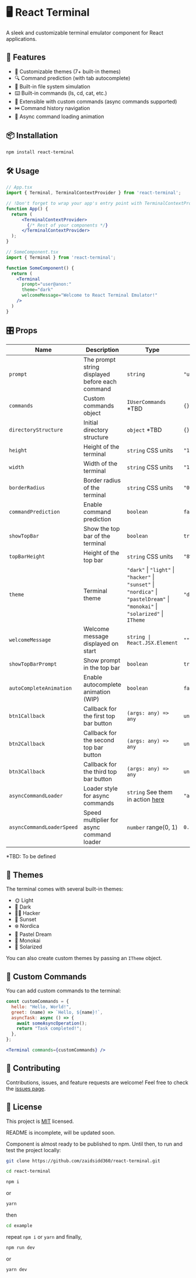 # 🖥️ React Terminal

A sleek and customizable terminal emulator component for React applications.

<!-- ![Terminal Demo](https://your-demo-gif-url.gif) -->

## 🚀 Features

- 🎨 Customizable themes (7+ built-in themes)
- 🔍 Command prediction (with tab autocomplete)
- 📂 Built-in file system simulation
- ⌨️ Built-in commands (ls, cd, cat, etc.)
- 🔧 Extensible with custom commands (async commands supported)
- ⏮️ Command history navigation
- 🔄 Async command loading animation

## 📦 Installation

```bash
npm install react-terminal
```

## 🛠️ Usage

```jsx
// App.tsx
import { Terminal, TerminalContextProvider } from 'react-terminal';

// !Don't forget to wrap your app's entry point with TerminalContextProvider!
function App() {
  return (
      <TerminalContextProvider>
        {/* Rest of your components */}
      </TerminalContextProvider>
  );
}

// SomeComponent.tsx
import { Terminal } from 'react-terminal';

function SomeComponent() {
  return (
    <Terminal
      prompt="user@anon:"
      theme="dark"
      welcomeMessage="Welcome to React Terminal Emulator!"
    />
  )
}
```

## 🎛️ Props

| Name                  | Description                               | Type                       | Default        |
|-----------------------|-------------------------------------------|----------------------------|----------------|
| `prompt`              | The prompt string displayed before each command | `string`              | `"user@anon:"` |
| `commands`            | Custom commands object                    | `IUserCommands` *TBD           | `{}`           |
| `directoryStructure`  | Initial directory structure               | `object` *TBD                  | `{}`           |
| `height`              | Height of the terminal                    | `string` CSS units        | `"100%"`       |
| `width`               | Width of the terminal                     | `string` CSS units         | `"100%"`       |
| `borderRadius`        | Border radius of the terminal             | `string` CSS units         | `"0.7rem"`     |
| `commandPrediction`   | Enable command prediction                 | `boolean`                  | `false`        |
| `showTopBar`          | Show the top bar of the terminal          | `boolean`                  | `true`         |
| `topBarHeight`        | Height of the top bar                     | `string` CSS units         | `"8%"`         |
| `theme`               | Terminal theme                            | `"dark"` \| `"light"` \| `"hacker"` \| `"sunset"` \| `"nordica"` \| `"pastelDream"` \| `"monokai"` \| `"solarized"` \| `ITheme` | `"dark"` |
| `welcomeMessage`      | Welcome message displayed on start        | `string \| React.JSX.Element` | `""`        |
| `showTopBarPrompt`    | Show prompt in the top bar                | `boolean`                  | `true`         |
| `autoCompleteAnimation` | Enable autocomplete animation (WIP)     | `boolean`                  | `false`        |
| `btn1Callback`        | Callback for the first top bar button     | `(args: any) => any`       | `undefined`    |
| `btn2Callback`        | Callback for the second top bar button    | `(args: any) => any`       | `undefined`    |
| `btn3Callback`        | Callback for the third top bar button     | `(args: any) => any`       | `undefined`    |
| `asyncCommandLoader`  | Loader style for async commands           | `string` See them in action [here](https://jsfiddle.net/sindresorhus/2eLtsbey/embedded/result/)                 | `"aesthetic2"` |
| `asyncCommandLoaderSpeed` | Speed multiplier for async command loader | `number` range(0, 1)               | `0.5`          |

*TBD: To be defined

## 🌈 Themes

The terminal comes with several built-in themes:

- 🌞 Light
- 🌚 Dark
- 👨‍💻 Hacker
- 🌅 Sunset
- ❄️ Nordica
- 🍬 Pastel Dream
- 🎨 Monokai
- 🌊 Solarized

You can also create custom themes by passing an `ITheme` object.

## 🔧 Custom Commands

You can add custom commands to the terminal:

```jsx
const customCommands = {
  hello: "Hello, World!",
  greet: (name) => `Hello, ${name}!`,
  asyncTask: async () => {
    await someAsyncOperation();
    return "Task completed!";
  },
};

<Terminal commands={customCommands} />
```

## 🤝 Contributing

Contributions, issues, and feature requests are welcome! Feel free to check the [issues page](https://github.com/your-repo/issues).

## 📄 License

This project is [MIT](https://opensource.org/licenses/MIT) licensed.

README is incomplete, will be updated soon.

Component is almost ready to be published to npm. Until then, to run and test the project locally:

```bash
git clone https://github.com/zaidsidd360/react-terminal.git
```

```bash
cd react-terminal
```

```bash
npm i
```

or

```bash
yarn
```

then

```bash
cd example
```

repeat `npm i` or `yarn`
and finally,

```bash
npm run dev
```

or

```bash
yarn dev
```
